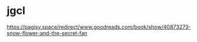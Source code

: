 # jgcl
https://pagisy.space/redirect/www.goodreads.com/book/show/40873273-snow-flower-and-the-secret-fan
